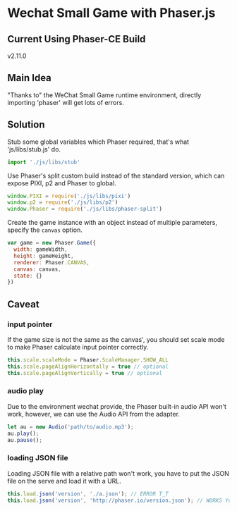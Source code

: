 # Wechat Small Game with Phaser.js

## Current Using Phaser-CE Build

v2.11.0

## Main Idea

"Thanks to" the WeChat Small Game runtime environment, directly importing 'phaser' will get lots of errors.

## Solution

Stub some global variables which Phaser required, that's what 'js/libs/stub.js' do.

```js
import './js/libs/stub'
```

Use Phaser's split custom build instead of the standard version, which can expose PIXI, p2 and Phaser to global.

```js
window.PIXI = require('./js/libs/pixi')
window.p2 = require('./js/libs/p2')
window.Phaser = require('./js/libs/phaser-split')
```

Create the game instance with an object instead of multiple parameters, specify the `canvas` option.

```js
var game = new Phaser.Game({
  width: gameWidth,
  height: gameHeight,
  renderer: Phaser.CANVAS,
  canvas: canvas,
  state: {}
})
```

## Caveat

### input pointer

If the game size is not the same as the canvas', you should set scale mode to make Phaser calculate input pointer correctly.

```js
this.scale.scaleMode = Phaser.ScaleManager.SHOW_ALL
this.scale.pageAlignHorizontally = true // optional
this.scale.pageAlignVertically = true // optional
```

### audio play

Due to the environment wechat provide, the Phaser built-in audio API won't work, however, we can use the Audio API from the adapter.
```js
let au = new Audio('path/to/audio.mp3');
au.play();
au.pause();
```

### loading JSON file

Loading JSON file with a relative path won't work, you have to put the JSON file on the serve and load it with a URL.
```js
this.load.json('version', './a.json'); // ERROR T_T
this.load.json('version', 'http://phaser.io/version.json'); // WORKS YoY
```